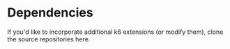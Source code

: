 # Dependencies

If you'd like to incorporate additional k6 extensions (or modify them), clone the source repositories here.
